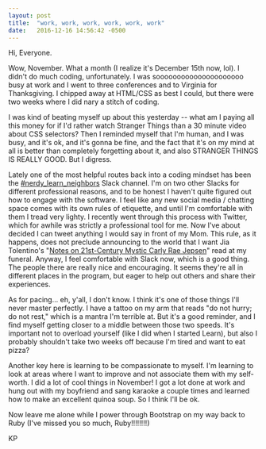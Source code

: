```yaml
---
layout: post
title:  "work, work, work, work, work, work"
date:   2016-12-16 14:56:42 -0500
---
```



Hi, Everyone. 

Wow, November. What a month (I realize it's December 15th now, lol). I didn't do much coding, unfortunately. I was sooooooooooooooooooooo busy at work and I went to three conferences and to Virginia for Thanksgiving. I chipped away at HTML/CSS as best I could, but there were two weeks where I did nary a stitch of coding. 

I was kind of beating myself up about this yesterday -- what am I paying all this money for if I'd rather watch Stranger Things than a 30 minute video about CSS selectors? Then I reminded myself that I'm human, and I was busy, and it's ok, and it's gonna be fine, and the fact that it's on my mind at all is better than completely forgetting about it, and also STRANGER THINGS IS REALLY GOOD. But I digress. 

Lately one of the most helpful routes back into a coding mindset has been the [#nerdy_learn_neighbors](https://learn-co.slack.com/archives/nerdy_learn_neighbors) Slack channel. I'm on two other Slacks for different professional reasons, and to be honest I haven't quite figured out how to engage with the software. I feel like any new social media / chatting space comes with its own rules of etiquette, and until I'm comfortable with them I tread very lighty. I recently went through this process with Twitter, which for awhile was strictly a professional tool for me. Now I've about decided I can tweet anything I would say in front of my Mom. This rule, as it happens, does not preclude announcing to the world that I want Jia Tolentino's "[Notes on 21st-Century Mystic Carly Rae Jepsen](https://theawl.com/notes-on-21st-century-mystic-carly-rae-jepsen-2e4a97280ec0#.rsv6l4ivz)" read at my funeral. Anyway, I feel comfortable with Slack now, which is a good thing. The people there are really nice and encouraging. It seems they're all in different places in the program, but eager to help out others and share their experiences.  

As for pacing... eh, y'all, I don't know. I think it's one of those things I'll never master perfectly. I have a tattoo on my arm that reads "do not hurry; do not rest," which is a mantra I'm terrible at. But it's a good reminder, and I find myself getting closer to a middle between those two speeds. It's important not to overload yourself (like I did when I started Learn), but also I probably shouldn't take two weeks off because I'm tired and want to eat pizza?

Another key here is learning to be compassionate to myself. I'm learning to look at areas where I want to improve and not associate them with my self-worth. I did a lot of cool things in November! I got a lot done at work and hung out with my boyfriend and sang karaoke a couple times and learned how to make an excellent quinoa soup. So I think I'll be ok.

Now leave me alone while I power through Bootstrap on my way back to Ruby (I've missed you so much, Ruby!!!!!!!!)

KP


